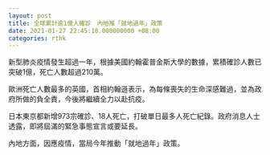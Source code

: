 ```yaml
---
layout: post
title: 全球累計逾1億人確診　內地推「就地過年」政策
date: 2021-01-27 22:45:18.000000000 +08:00
categories: rthk
---
```


新型肺炎疫情發生超過一年，根據美國約翰霍普金斯大學的數據，累積確診人數已突破1億，死亡人數超過210萬。

歐洲死亡人數最多的英國，首相約翰遜表示，為每條喪失的生命深感難過，並為政府所做的負全責，今後將繼續全力以赴抗疫。

日本東京都新增973宗確診、18人死亡，打破單日最多人死亡紀錄。政府消息人士透露，即將屆滿的緊急事態宣言或要延長。

內地方面，因應疫情，當局今年推動「就地過年」政策。
